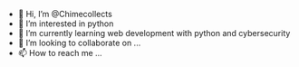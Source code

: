 - 👋 Hi, I’m @Chimecollects
- 👀 I’m interested in python
- 🌱 I’m currently learning web development with python and cybersecurity
- 💞️ I’m looking to collaborate on ...
- 📫 How to reach me ...

<!---
Chimecollects/Chimecollects is a ✨ special ✨ repository because its `README.md` (this file) appears on your GitHub profile.
You can click the Preview link to take a look at your changes.
--->
